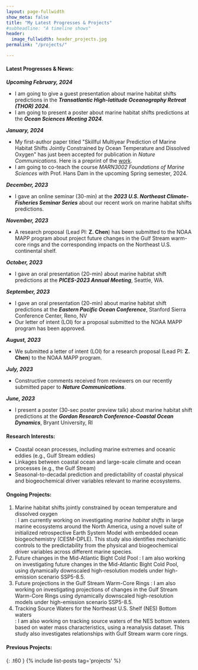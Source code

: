 ```yaml
---
layout: page-fullwidth
show_meta: false
title: "My Latest Progresses & Projects"
#subheadline: "A timeline shows"
header:
  image_fullwidth: header_projects.jpg
permalink: "/projects/"

---
```

#### **Latest Progresses & News:**
*<i><b>Upcoming February, 2024</b></i>*
* I am going to give a guest presentation about marine habitat shifts predictions in the <i><b>Transatlantic High-latitude Oceanography Retreat (THOR) 2024</b></i>.
* I am going to present a poster about marine habitat shifts predictions at the <i><b>Ocean Sciences Meeting 2024</b></i>.

*<i><b>January, 2024</b></i>*
* My first-author paper titled "Skillful Multiyear Prediction of Marine Habitat Shifts Jointly Constrained by Ocean Temperature and Dissolved Oxygen" has just been accepted for publication in <i>Nature Communications</i>. Here is a preprint of the [work][1].
* I am going to co-teach the course <i>MARN3002 Foundations of Marine Sciences</i> with Prof. Hans Dam in the upcoming Spring semester, 2024.

*<i><b>December, 2023</b></i>*
* I gave an online seminar (30-min) at the <i><b>2023 U.S. Northeast Climate-Fisheries Seminar Series</b></i> about our recent work on marine habitat shifts predictions.
 
*<i><b>November, 2023</b></i>*
* A research proposal (Lead PI: <b>Z. Chen</b>) has been submitted to the NOAA MAPP program about project future changes in the Gulf Stream warm-core rings and the corresponding impacts on the Northeast U.S. continental shelf.

*<i><b>October, 2023</b></i>*
* I gave an oral presentation (20-min) about marine habitat shift predictions at the <i><b>PICES-2023 Annual Meeting</b></i>, Seattle, WA.

*<i><b>September, 2023</b></i>* 
* I gave an oral presentation (20-min) about marine habitat shift predictions at the <i><b>Eastern Pacific Ocean Conference</b></i>, Stanford Sierra Conference Center, Reno, NV
* Our letter of intent (LOI) for a proposal submitted to the NOAA MAPP program has been approved.

*<i><b>August, 2023</b></i>*
* We submitted a letter of intent (LOI) for a research proposal (Lead PI: <b>Z. Chen</b>) to the NOAA MAPP program.

*<i><b>July, 2023</b></i>*
* Constructive comments received from reviewers on our recently submitted paper to <i><b>Nature Communications</b></i>.

*<i><b>June, 2023</b></i>*
* I present a poster (30-sec poster preview talk) about marine habitat shift predictions at the <i><b>Gordon Research Conference-Coastal Ocean Dynamics</b></i>, Bryant University, RI 

#### **Research Interests:**
* Coastal ocean processes, including marine extremes and oceanic eddies (e.g., Gulf Stream eddies) 
* Linkages between coastal ocean and large-scale climate and ocean processes (e.g., the Gulf Stream)
* Seasonal-to-decadal prediction and predictability of coastal physical and biogeochemical driver variables relevant to marine ecosystems.   

#### **Ongoing Projects:**
1. Marine habitat shifts jointly constrained by ocean temperature and dissolved oxygen  
:  I am currently working on investigating <i>marine habitat shifts</i> in large marine ecosystems around the North America, using a novel suite of initialized retrospective Earth System Model with embedded ocean biogeochemistry (CESM-DPLE). This study also identifies mechanistic controls to the predictability from the physical and biogeochemical driver variables across different marine species.   
2. Future changes in the Mid-Atlantic Bight Cold Pool
:  I am also working on investigating future changes in the Mid-Atlantic Bight Cold Pool, using dynamically downscaled high-resolution models under high-emission scenario SSP5-8.5.
3. Future projections in the Gulf Stream Warm-Core Rings
:  I am also working on investigating projections of changes in the Gulf Stream Warm-Core Rings using dynamically downscaled high-resolution models under high-emission scenario SSP5-8.5.
4. Tracking Source Waters for the Northeast U.S. Shelf (NES) Bottom waters   
:  I am also working on tracking source waters of the NES bottom waters based on water mass characteristics, using a reanalysis dataset. This study also investigates relationships with Gulf Stream warm core rings.   

#### **Previous Projects:**
{: .t60 }
{% include list-posts tag='projects' %}

 [1]: https://www.researchsquare.com/article/rs-2923523/v1

